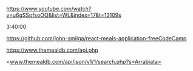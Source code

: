 <https://www.youtube.com/watch?v=u6gSSpfsoOQ&list=WL&index=17&t=13109s>

3:40:00


<https://github.com/john-smilga/react-meals-application-freeCodeCamp>

<https://www.themealdb.com/api.php>

<www.themealdb.com/api/json/v1/1/search.php?s=Arrabiata>
